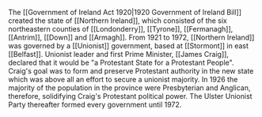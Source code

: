 The [[Government of Ireland Act 1920|1920 Government of Ireland Bill]] created the state of [[Northern Ireland]], which consisted of the six northeastern counties of [[Londonderry]], [[Tyrone]], [[Fermanagh]], [[Antrim]], [[Down]] and [[Armagh]]. From 1921 to 1972, [[Northern Ireland]] was governed by a [[Unionist]] government, based at [[Stormont]] in east [[Belfast]]. Unionist leader and first Prime Minister, [[James Craig]], declared that it would be "a Protestant State for a Protestant People". Craig's goal was to form and preserve Protestant authority in the new state which was above all an effort to secure a unionist majority. In 1926 the majority of the population in the province were Presbyterian and Anglican, therefore, solidifying Craig's Protestant political power. The Ulster Unionist Party thereafter formed every government until 1972.